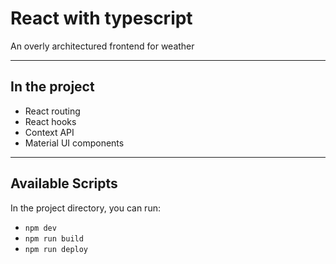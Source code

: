# React with typescript

An overly architectured frontend for weather

---

## In the project

- React routing
- React hooks
- Context API
- Material UI components

---

## Available Scripts

In the project directory, you can run:

- `npm dev`
- `npm run build`
- `npm run deploy`
